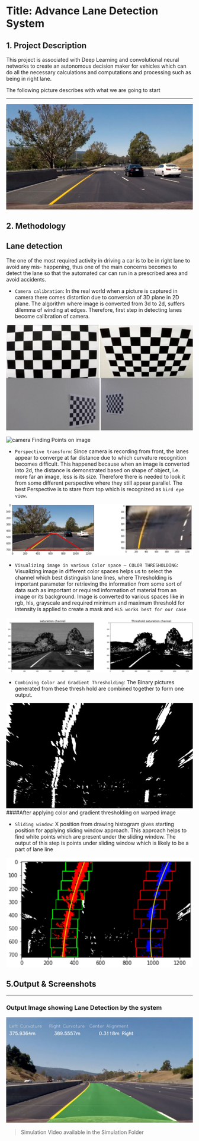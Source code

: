 # **Title: Advance Lane Detection System**

## **1. Project Description**

This project is associated with Deep Learning and convolutional neural networks to create an
autonomous decision maker for vehicles which can do all the necessary calculations and
computations and processing such as being in right lane.

The following picture describes with what we are going to start

***
![start](test6.jpg)


## **2. Methodology**

## Lane detection

The one of the most required activity in driving a car is to be in right lane to avoid any mis-
happening, thus one of the main concerns becomes to detect the lane so that the automated car
can run in a prescribed area and avoid accidents.

* `Camera calibration`: In the real world when a picture is captured in camera there comes distortion due to conversion of 3D plane in 2D plane. The algorithm where image is converted from 3d to 2d, suffers dilemma of winding at edges. Therefore, first step in detecting lanes become calibration of camera.

![camera](camera_callibration.png)

![camera](Distortion_removal.png)
Finding Points on image

* `Perspective transform`: Since camera is recording from front, the lanes appear to
converge at far distance due to which curvature recognition becomes difficult. This happened because when an image is converted into 2d, the distance is demonstrated based on shape of object, i.e. more far an image, less is its size. Therefore there is needed to look it from some different perspective where they still appear parallel. The
best Perspective is to stare from top which is recognized as `bird eye view`.

![perceptive](Perspective%20transform.png)


* `Visualizing image in various Color space – COLOR THRESHOLDING`: Visualizing
image in different color spaces helps us to select the channel which best distinguish lane
lines, where Thresholding is important parameter for retrieving the information from
some sort of data such as important or required information of material from an image or
its background. Image is converted to various spaces like in rgb, hls, grayscale and
required minimum and maximum threshold for intensity is applied to create a mask and
`HLS works best for our case`

![HLS](HLS.png)

* `Combining Color and Gradient Thresholding`: The Binary pictures generated from these thresh hold are combined together to form one output.


![wrapped](warped_example.jpg)
####After applying color and gradient thresholding on warped image

* `Sliding window`: X position from drawing histogram gives starting position for applying
sliding window approach. This approach helps to find white points which are present
under the sliding window. The output of this step is points under sliding window which is
likely to be a part of lane line

![wrapped](Sliding_window.png)

## **5.Output & Screenshots** ## 
***
### Output Image showing Lane Detection by the system
![output1](output1.png)

> Simulation Video available in the Simulation Folder

